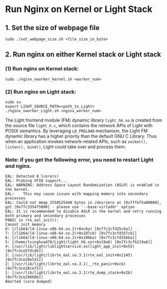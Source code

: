 # Run Nginx on Kernel or Light Stack

## 1. Set the size of webpage file

``` shell
sudo ./set_webpage_size.sh <file_size_in_byte>
```

## 2. Run nginx on either Kernel stack or Light stack

### (1) Run nginx on Kernel stack:

```shell
sudo ./nginx_nworker_kernel.sh <worker_num>
```

### (2) Run nginx on Light stack:
``` shell
sudo su
export LIGHT_SOURCE_PATH=<path_to_Light>
./nginx_nworker_Light.sh <nginx_worker_num>
```

The Light frontend module (FM) dynamic library `light_h6.so` is created from the source file `light_h.c`, which contains the network APIs of Light with POSIX semantics.
By leveraging `LD_PRELOAD` mechanism, the Light FM dynamic library has a higher priority than the default GNU C Library.
Thus when an application invokes network-related APIs, such as `socket(), listen(), bind()`, Light could take over and process them.

### Note: if you get the following error, you need to restart Light and nginx.

```shell
EAL: Detected 8 lcore(s)
EAL: Probing VFIO support...
EAL: WARNING: Address Space Layout Randomization (ASLR) is enabled in the kernel.
EAL:    This may cause issues with mapping memory into secondary processes
EAL: Could not mmap 2558525440 bytes in /dev/zero at [0x7ffef5a00000], got [0x7fc335475000] - please use '--base-virtaddr' option
EAL: It is recommended to disable ASLR in the kernel and retry running both primary and secondary processes
PANIC in rte_eal_init():
Cannot init memory
8: [/lib64/ld-linux-x86-64.so.2(+0xc6a) [0x7fc3cfd25c6a]]
7: [/lib64/ld-linux-x86-64.so.2(+0x107cb) [0x7fc3cfd357cb]]
6: [/lib64/ld-linux-x86-64.so.2(+0x106ba) [0x7fc3cfd356ba]]
5: [/home/tsinghua476/Light/light_h6.so(+0x19a6) [0x7fc3cfb219a6]]
4: [/usr/lib/light/liblightservice.so(light_app_init+0x55) [0x7fc3ce57dcd5]]
3: [/usr/lib/light/librte_eal.so.3.1(rte_eal_init+0x1145) [0x7fc3ce28e515]]
2: [/usr/lib/light/librte_eal.so.3.1(__rte_panic+0xcb) [0x7fc3ce28ce75]]
1: [/usr/lib/light/librte_eal.so.3.1(rte_dump_stack+0x2b) [0x7fc3ce29660b]]
Aborted (core dumped)
```
